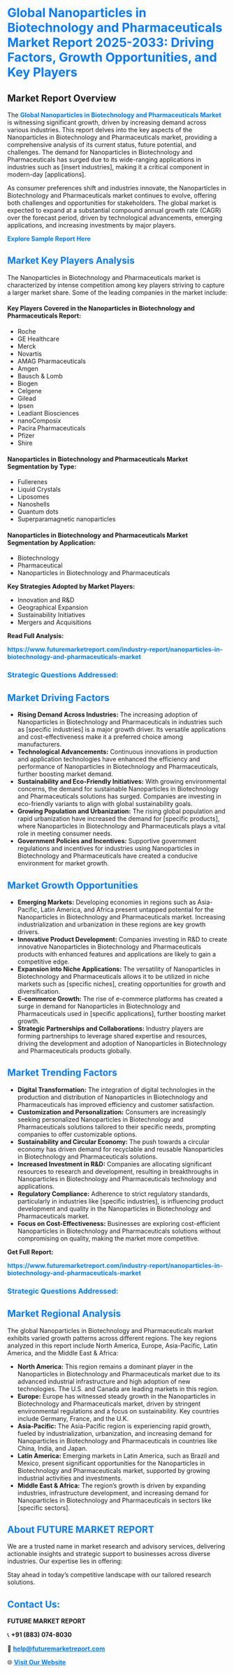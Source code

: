 <h1 style="color: #007BFF;">Global Nanoparticles in Biotechnology and Pharmaceuticals Market Report 2025-2033: Driving Factors, Growth Opportunities, and Key Players</h1>

<section id="overview">
<h2>Market Report Overview</h2>
<p>The <a href="https://www.futuremarketreport.com/industry-report/nanoparticles-in-biotechnology-and-pharmaceuticals-market" style="color: #007BFF; text-decoration: none;"><strong>Global Nanoparticles in Biotechnology and Pharmaceuticals Market</strong></a> is witnessing significant growth, driven by increasing demand across various industries. This report delves into the key aspects of the Nanoparticles in Biotechnology and Pharmaceuticals market, providing a comprehensive analysis of its current status, future potential, and challenges. The demand for Nanoparticles in Biotechnology and Pharmaceuticals has surged due to its wide-ranging applications in industries such as [insert industries], making it a critical component in modern-day [applications].</p>
<p>As consumer preferences shift and industries innovate, the Nanoparticles in Biotechnology and Pharmaceuticals market continues to evolve, offering both challenges and opportunities for stakeholders. The global market is expected to expand at a substantial compound annual growth rate (CAGR) over the forecast period, driven by technological advancements, emerging applications, and increasing investments by major players.</p>
</section>

<section id="overview">
<p><a href="https://www.futuremarketreport.com/request-sample/reportId=112457" style="color: #007BFF; text-decoration: none;"><strong>Explore Sample Report Here</strong></a></p>
</section>

<section id="key-players">
<h2 style="color: #007BFF;">Market Key Players Analysis</h2>
<p>The Nanoparticles in Biotechnology and Pharmaceuticals market is characterized by intense competition among key players striving to capture a larger market share. Some of the leading companies in the market include:</p>
<h4>Key Players Covered in the Nanoparticles in Biotechnology and Pharmaceuticals Report:</h4>
<ul><li>Roche</li><li>GE Healthcare</li><li>Merck</li><li>Novartis</li><li>AMAG Pharmaceuticals</li><li>Amgen</li><li>Bausch &amp; Lomb</li><li>Biogen</li><li>Celgene</li><li>Gilead</li><li>Ipsen</li><li>Leadiant Biosciences</li><li>nanoComposix</li><li>Pacira Pharmaceuticals</li><li>Pfizer</li><li>Shire</li></ul>
<h4>Nanoparticles in Biotechnology and Pharmaceuticals Market Segmentation by Type:</h4>
<ul><li>Fullerenes</li><li>Liquid Crystals</li><li>Liposomes</li><li>Nanoshells</li><li>Quantum dots</li><li>Superparamagnetic nanoparticles</li></ul>

<h4>Nanoparticles in Biotechnology and Pharmaceuticals Market Segmentation by Application:</h4>
<ul><li>Biotechnology</li><li>Pharmaceutical</li><li>Nanoparticles in Biotechnology and Pharmaceuticals</li></ul>
<p><strong>Key Strategies Adopted by Market Players:</strong></p>
<ul>
<li>Innovation and R&D</li>
<li>Geographical Expansion</li>
<li>Sustainability Initiatives</li>
<li>Mergers and Acquisitions</li>
</ul>
</section>

<section>
<p><strong>Read Full Analysis: </strong></p><a href="https://www.futuremarketreport.com/industry-report/nanoparticles-in-biotechnology-and-pharmaceuticals-market" style="color: #007BFF; text-decoration: none;"><strong>https://www.futuremarketreport.com/industry-report/nanoparticles-in-biotechnology-and-pharmaceuticals-market</strong></a>
<h3 style="color: #007BFF;">Strategic Questions Addressed:</h3>
</section>

<section id="driving-factors">
<h2 style="color: #007BFF;">Market Driving Factors</h2>
<ul>
<li><strong>Rising Demand Across Industries:</strong> The increasing adoption of Nanoparticles in Biotechnology and Pharmaceuticals in industries such as [specific industries] is a major growth driver. Its versatile applications and cost-effectiveness make it a preferred choice among manufacturers.</li>
<li><strong>Technological Advancements:</strong> Continuous innovations in production and application technologies have enhanced the efficiency and performance of Nanoparticles in Biotechnology and Pharmaceuticals, further boosting market demand.</li>
<li><strong>Sustainability and Eco-Friendly Initiatives:</strong> With growing environmental concerns, the demand for sustainable Nanoparticles in Biotechnology and Pharmaceuticals solutions has surged. Companies are investing in eco-friendly variants to align with global sustainability goals.</li>
<li><strong>Growing Population and Urbanization:</strong> The rising global population and rapid urbanization have increased the demand for [specific products], where Nanoparticles in Biotechnology and Pharmaceuticals plays a vital role in meeting consumer needs.</li>
<li><strong>Government Policies and Incentives:</strong> Supportive government regulations and incentives for industries using Nanoparticles in Biotechnology and Pharmaceuticals have created a conducive environment for market growth.</li>
</ul>
</section>

<section id="growth-opportunities">
<h2 style="color: #007BFF;">Market Growth Opportunities</h2>
<ul>
<li><strong>Emerging Markets:</strong> Developing economies in regions such as Asia-Pacific, Latin America, and Africa present untapped potential for the Nanoparticles in Biotechnology and Pharmaceuticals market. Increasing industrialization and urbanization in these regions are key growth drivers.</li>
<li><strong>Innovative Product Development:</strong> Companies investing in R&D to create innovative Nanoparticles in Biotechnology and Pharmaceuticals products with enhanced features and applications are likely to gain a competitive edge.</li>
<li><strong>Expansion into Niche Applications:</strong> The versatility of Nanoparticles in Biotechnology and Pharmaceuticals allows it to be utilized in niche markets such as [specific niches], creating opportunities for growth and diversification.</li>
<li><strong>E-commerce Growth:</strong> The rise of e-commerce platforms has created a surge in demand for Nanoparticles in Biotechnology and Pharmaceuticals used in [specific applications], further boosting market growth.</li>
<li><strong>Strategic Partnerships and Collaborations:</strong> Industry players are forming partnerships to leverage shared expertise and resources, driving the development and adoption of Nanoparticles in Biotechnology and Pharmaceuticals products globally.</li>
</ul>
</section>

<section id="trending-factors">
<h2 style="color: #007BFF;">Market Trending Factors</h2>
<ul>
<li><strong>Digital Transformation:</strong> The integration of digital technologies in the production and distribution of Nanoparticles in Biotechnology and Pharmaceuticals has improved efficiency and customer satisfaction.</li>
<li><strong>Customization and Personalization:</strong> Consumers are increasingly seeking personalized Nanoparticles in Biotechnology and Pharmaceuticals solutions tailored to their specific needs, prompting companies to offer customizable options.</li>
<li><strong>Sustainability and Circular Economy:</strong> The push towards a circular economy has driven demand for recyclable and reusable Nanoparticles in Biotechnology and Pharmaceuticals solutions.</li>
<li><strong>Increased Investment in R&D:</strong> Companies are allocating significant resources to research and development, resulting in breakthroughs in Nanoparticles in Biotechnology and Pharmaceuticals technology and applications.</li>
<li><strong>Regulatory Compliance:</strong> Adherence to strict regulatory standards, particularly in industries like [specific industries], is influencing product development and quality in the Nanoparticles in Biotechnology and Pharmaceuticals market.</li>
<li><strong>Focus on Cost-Effectiveness:</strong> Businesses are exploring cost-efficient Nanoparticles in Biotechnology and Pharmaceuticals solutions without compromising on quality, making the market more competitive.</li>
</ul>
</section>

<section>
<p><strong>Get Full Report: </strong></p><a href="https://www.futuremarketreport.com/industry-report/nanoparticles-in-biotechnology-and-pharmaceuticals-market" style="color: #007BFF; text-decoration: none;"><strong>https://www.futuremarketreport.com/industry-report/nanoparticles-in-biotechnology-and-pharmaceuticals-market</strong></a>
<h3 style="color: #007BFF;">Strategic Questions Addressed:</h3>
</section>


<section id="regional-analysis">
<h2 style="color: #007BFF;">Market Regional Analysis</h2>
<p>The global Nanoparticles in Biotechnology and Pharmaceuticals market exhibits varied growth patterns across different regions. The key regions analyzed in this report include North America, Europe, Asia-Pacific, Latin America, and the Middle East & Africa:</p>
<ul>
<li><strong>North America:</strong> This region remains a dominant player in the Nanoparticles in Biotechnology and Pharmaceuticals market due to its advanced industrial infrastructure and high adoption of new technologies. The U.S. and Canada are leading markets in this region.</li>
<li><strong>Europe:</strong> Europe has witnessed steady growth in the Nanoparticles in Biotechnology and Pharmaceuticals market, driven by stringent environmental regulations and a focus on sustainability. Key countries include Germany, France, and the U.K.</li>
<li><strong>Asia-Pacific:</strong> The Asia-Pacific region is experiencing rapid growth, fueled by industrialization, urbanization, and increasing demand for Nanoparticles in Biotechnology and Pharmaceuticals in countries like China, India, and Japan.</li>
<li><strong>Latin America:</strong> Emerging markets in Latin America, such as Brazil and Mexico, present significant opportunities for the Nanoparticles in Biotechnology and Pharmaceuticals market, supported by growing industrial activities and investments.</li>
<li><strong>Middle East & Africa:</strong> The region’s growth is driven by expanding industries, infrastructure development, and increasing demand for Nanoparticles in Biotechnology and Pharmaceuticals in sectors like [specific sectors].</li>
</ul>
</section>

<footer>
<h2 style="color: #007BFF;">About FUTURE MARKET REPORT</h2>
<p>We are a trusted name in market research and advisory services, delivering actionable insights and strategic support to businesses across diverse industries. Our expertise lies in offering:</p>

<p>Stay ahead in today’s competitive landscape with our tailored research solutions.</p>

<h2 style="color: #007BFF;">Contact Us:</h2>
<p><strong>FUTURE MARKET REPORT</strong></p>
<p>📞 <strong>+91 (883) 074-8030</strong></p>
<p>📧 <strong><a href="mailto:help@futuremarketreport.com" style="color: #007BFF;">help@futuremarketreport.com</a></strong></p>
<p>🌐 <strong><a href="https://www.futuremarketreport.com/" style="color: #007BFF;">Visit Our Website</a></strong></p>
</footer>